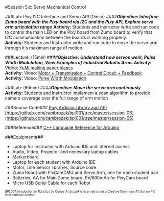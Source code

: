 #Session Six: Servo Mechanical Control

###Lab: Pixy I2C Interface and Servo API (15min)
####_**Objective: Interface Zumo board with the Pixy board via I2C and the Pixy API, Explore servo arm articulation range**_
**Activity:** Students and Instructor write and run code to control the main LED on the Pixy board from Zumo board to verify that I2C communication between the boards is working properly.<br>
**Activity:** Students and Instructor write and run code to move the servo arm through it's maximum range of motion.

###Lecture: (15min)
####_**Objective: Understand how servos work, Pulse Width Modulation, View Examples of Industrial Robotic Arms**_
**Activity:** Video: [YuMi making paper planes](https://youtu.be/KWmTX9QotGk)<br>
**Activity:** Video: [Motor + Transmission + Control Circuit + Feedback](https://youtu.be/-XSXfqd1N58)<br>
**Activity:** Video: [Pulse Width Modulation](https://youtu.be/YmPziPfaByw)

###Lab: (60min)
####_**Objective: Move the servo arm continously**_
**Activity:** Students and Instructor implement a scan algorithm to provide camera coverage over the full range of arm motion<br>

###Source Code###
[Pixy Arduino Library and API](http://www.cmucam.org/projects/cmucam5/wiki/Arduino_API)<br>
[https://github.com/cambrozak/bpl001/tree/master/session-06](https://github.com/cambrozak/bpl001/tree/master/session-06)<br>

###Reference###
[C++ Language Reference for Arduino](https://www.arduino.cc/en/Reference/HomePage)<br>

###Equipment###
* Laptop for Instructor with Arduino IDE and internet access
* Audio, Video, Projector and necessary laptop cables
* Markerboard
* Laptop for each student with Arduino IDE
* Motor, Line Sensor libraries, Source code
* Zumo Robot with PixCamCMU and Servo Arm, one for each student pair
* Batteries, AA for Main Zumo board, 9V/600mAh for PixyCam board
* Micro USB Serial Cable for each Robot

<sup><sub>*BPL001 Introduction to Robotics by Carlos Ambrozak* is licensed under a Creative Commons Attribution 4.0 International License.</sub></sup>
